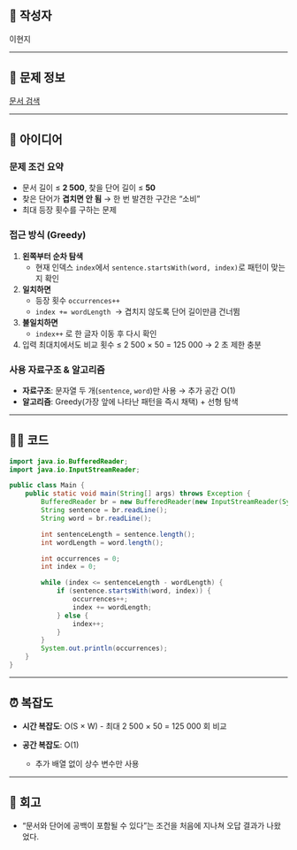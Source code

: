 ## 👤 작성자
이현지

---

## 🧩 문제 정보
<!-- [문제 제목](문제 링크) 형식으로 작성하세요 -->
[문서 검색](https://www.acmicpc.net/problem/1543)

---

## 💭 아이디어

### 문제 조건 요약
- 문서 길이 ≤ **2 500**, 찾을 단어 길이 ≤ **50**
- 찾은 단어가 **겹치면 안 됨** → 한 번 발견한 구간은 “소비”
- 최대 등장 횟수를 구하는 문제

### 접근 방식 (Greedy)
1. **왼쪽부터 순차 탐색**
    - 현재 인덱스 `index`에서 `sentence.startsWith(word, index)`로 패턴이 맞는지 확인
2. **일치하면**
    - 등장 횟수 `occurrences++`
    - `index += wordLength` &nbsp;→ 겹치지 않도록 단어 길이만큼 건너뜀
3. **불일치하면**
    - `index++` 로 한 글자 이동 후 다시 확인
4. 입력 최대치에서도 비교 횟수 ≤ 2 500 × 50 = 125 000 → 2 초 제한 충분

### 사용 자료구조 & 알고리즘
- **자료구조**: 문자열 두 개(`sentence`, `word`)만 사용 → 추가 공간 O(1)
- **알고리즘**: Greedy(가장 앞에 나타난 패턴을 즉시 채택) + 선형 탐색
---

## 🧑‍💻 코드
<!-- 작성한 코드를 백틱으로 감싸 넣어주세요 --> 
```java
import java.io.BufferedReader;
import java.io.InputStreamReader;

public class Main {
	public static void main(String[] args) throws Exception {
		BufferedReader br = new BufferedReader(new InputStreamReader(System.in));
		String sentence = br.readLine();
		String word = br.readLine();

		int sentenceLength = sentence.length();
		int wordLength = word.length();

		int occurrences = 0;
		int index = 0;

		while (index <= sentenceLength - wordLength) {
			if (sentence.startsWith(word, index)) {
				occurrences++;
				index += wordLength;
			} else {
				index++;
			}
		}
		System.out.println(occurrences);
	}
}
```

---

## ⏰ 복잡도

- **시간 복잡도**: O(S × W)
      - 최대 2 500 × 50 = 125 000 회 비교

- **공간 복잡도**: O(1)
    - 추가 배열 없이 상수 변수만 사용
---

## 📝 회고
- “문서와 단어에 공백이 포함될 수 있다”는 조건을 처음에 지나쳐 오답 결과가 나왔었다. 
